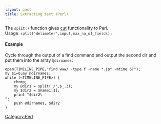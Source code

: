 ```yaml
---
layout: post 
title: Extracting text (Perl)
---
```


The `split()` function gives
[cut](http://www.gnu.org/manual/gawk/html_node/Cut-Program.html)
functionality to Perl.\
Usage: `split('delimeter',input,max_no_of_fields);`

#### Example

Cycle through the output of a find command and output the second dir and
put them into the array `@dirnames`:

    open(TIMELINE_PIPE,"find www/ -type f -name *.jp* -mtime 6|");
    my $i=0;my @dirnames;
    while (<TIMELINE_PIPE>) {
        chomp;
        my @dir1 = split('/',$_,3);
        my $dir2 = $name1[1];
        print "$dir2\
    ";
        push @dirnames, $dir2
    }

[Category:Perl](Category:Perl "wikilink")
